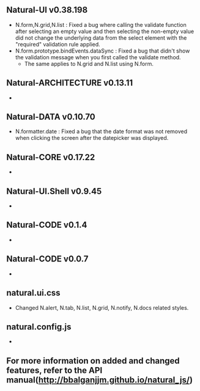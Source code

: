 ## Natural-UI v0.38.198
 * N.form,N.grid,N.list : Fixed a bug where calling the validate function after selecting an empty value and then selecting the non-empty value did not change the underlying data from the select element with the "required" validation rule applied.
 * N.form.prototype.bindEvents.dataSync : Fixed a bug that didn't show the validation message when you first called the validate method.
   * The same applies to N.grid and N.list using N.form.
 
## Natural-ARCHITECTURE v0.13.11
 *

## Natural-DATA v0.10.70
 * N.formatter.date : Fixed a bug that the date format was not removed when clicking the screen after the datepicker was displayed.

## Natural-CORE v0.17.22
 *

## Natural-UI.Shell v0.9.45
 *

## Natural-CODE v0.1.4
 *

## Natural-CODE v0.0.7
 *

## natural.ui.css
 * Changed N.alert, N.tab, N.list, N.grid, N.notify, N.docs related styles.

## natural.config.js
 *

## For more information on added and changed features, refer to the API manual(http://bbalganjjm.github.io/natural_js/)